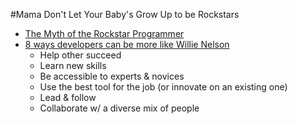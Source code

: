#Mama Don't Let Your Baby's Grow Up to be Rockstars

-  [The Myth of the Rockstar Programmer](http://www.hanselman.com/blog/TheMythOfTheRockstarProgrammer.aspx)
-  [8 ways developers can be more like Willie Nelson](http://opensource.com/life/15/5/8-ways-developers-can-be-like-willie-nelson)
    +  Help other succeed
    +  Learn new skills
    +  Be accessible to experts & novices
    +  Use the best tool for the job (or innovate on an existing one)
    +  Lead & follow
    +  Collaborate w/ a diverse mix of people